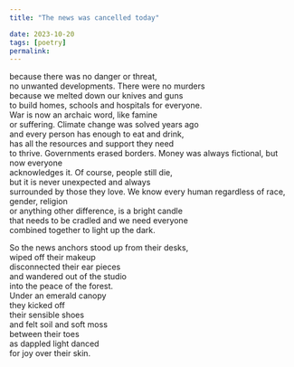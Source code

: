 ```yaml
---
title: "The news was cancelled today" 

date: 2023-10-20
tags: [poetry]
permalink:
---
```

because there was no danger or threat,  
no unwanted developments. There were no murders  
because we melted down our knives and guns  
to build homes, schools and hospitals for everyone.  
War is now an archaic word, like famine  
or suffering. Climate change was solved years ago  
and every person has enough to eat and drink,  
has all the resources and support they need  
to thrive. Governments erased borders.
Money was always fictional, but now everyone  
acknowledges it. Of course, people still die,   
but it is never unexpected and always  
surrounded by those they love. We know
every human regardless of race, gender, religion  
or anything other difference, is a bright candle  
that needs to be cradled and we need everyone   
combined together to light up the dark.  

So the news anchors stood up from their desks,   
wiped off their makeup  
disconnected their ear pieces  
and wandered out of the studio  
into the peace of the forest.   
Under an emerald canopy   
they kicked off   
their sensible shoes  
and felt soil and soft moss  
between their toes  
as dappled light danced  
for joy over their skin. 
